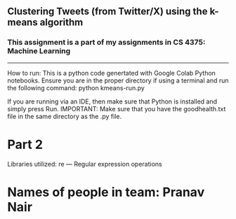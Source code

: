 ## Clustering Tweets (from Twitter/X) using the k-means algorithm

### This assignment is a part of my assignments in CS 4375: Machine Learning

---

How to run: This is a python code genertated with Google Colab Python notebooks. Ensure you are in the proper directory if using a terminal and run the following command: python kmeans-run.py

If you are running via an IDE, then make sure that Python is installed and simply press Run. 
IMPORTANT: Make sure that you have the goodhealth.txt file in the same directory as the .py file.

# Part 2

Libraries utilized:
re — Regular expression operations


# Names of people in team: Pranav Nair
